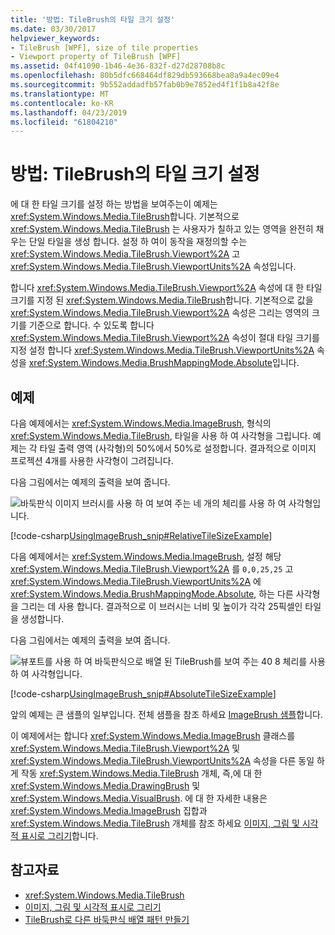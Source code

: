 ```yaml
---
title: '방법: TileBrush의 타일 크기 설정'
ms.date: 03/30/2017
helpviewer_keywords:
- TileBrush [WPF], size of tile properties
- Viewport property of TileBrush [WPF]
ms.assetid: 04f41090-1b46-4e36-832f-d27d28708b8c
ms.openlocfilehash: 80b5dfc668464df829db593668bea8a9a4ec09e4
ms.sourcegitcommit: 9b552addadfb57fab0b9e7852ed4f1f1b8a42f8e
ms.translationtype: MT
ms.contentlocale: ko-KR
ms.lasthandoff: 04/23/2019
ms.locfileid: "61804210"
---
```

# <a name="how-to-set-the-tile-size-for-a-tilebrush"></a>방법: TileBrush의 타일 크기 설정

에 대 한 타일 크기를 설정 하는 방법을 보여주는이 예제는 <xref:System.Windows.Media.TileBrush>합니다. 기본적으로 <xref:System.Windows.Media.TileBrush> 는 사용자가 칠하고 있는 영역을 완전히 채우는 단일 타일을 생성 합니다. 설정 하 여이 동작을 재정의할 수는 <xref:System.Windows.Media.TileBrush.Viewport%2A> 고 <xref:System.Windows.Media.TileBrush.ViewportUnits%2A> 속성입니다.

합니다 <xref:System.Windows.Media.TileBrush.Viewport%2A> 속성에 대 한 타일 크기를 지정 된 <xref:System.Windows.Media.TileBrush>합니다. 기본적으로 값을 <xref:System.Windows.Media.TileBrush.Viewport%2A> 속성은 그리는 영역의 크기를 기준으로 합니다. 수 있도록 합니다 <xref:System.Windows.Media.TileBrush.Viewport%2A> 속성이 절대 타일 크기를 지정 설정 합니다 <xref:System.Windows.Media.TileBrush.ViewportUnits%2A> 속성을 <xref:System.Windows.Media.BrushMappingMode.Absolute>입니다.

## <a name="example"></a>예제

다음 예제에서는 <xref:System.Windows.Media.ImageBrush>, 형식의 <xref:System.Windows.Media.TileBrush>, 타일을 사용 하 여 사각형을 그립니다. 예제는 각 타일 출력 영역 (사각형)의 50%에서 50%로 설정합니다. 결과적으로 이미지 프로젝션 4개를 사용한 사각형이 그려집니다.

다음 그림에서는 예제의 출력을 보여 줍니다.

![바둑판식 이미지 브러시를 사용 하 여 보여 주는 네 개의 체리를 사용 하 여 사각형입니다.](./media/how-to-set-the-tile-size-for-a-tilebrush/rectangle-tile-image-brush.png)

[!code-csharp[UsingImageBrush_snip#RelativeTileSizeExample](~/samples/snippets/csharp/VS_Snippets_Wpf/UsingImageBrush_snip/CSharp/TileSizeExample.cs#relativetilesizeexample)]

다음 예제에서는 <xref:System.Windows.Media.ImageBrush>, 설정 해당 <xref:System.Windows.Media.TileBrush.Viewport%2A> 를 `0,0,25,25` 고 <xref:System.Windows.Media.TileBrush.ViewportUnits%2A> 에 <xref:System.Windows.Media.BrushMappingMode.Absolute>, 하는 다른 사각형을 그리는 데 사용 합니다. 결과적으로 이 브러시는 너비 및 높이가 각각 25픽셀인 타일을 생성합니다.

다음 그림에서는 예제의 출력을 보여 줍니다.

![뷰포트를 사용 하 여 바둑판식으로 배열 된 TileBrush를 보여 주는 40 8 체리를 사용 하 여 사각형입니다.](./media/how-to-set-the-tile-size-for-a-tilebrush/25-x-25-viewport-tilebrush.png)

[!code-csharp[UsingImageBrush_snip#AbsoluteTileSizeExample](~/samples/snippets/csharp/VS_Snippets_Wpf/UsingImageBrush_snip/CSharp/TileSizeExample.cs#absolutetilesizeexample)]

앞의 예제는 큰 샘플의 일부입니다. 전체 샘플을 참조 하세요 [ImageBrush 샘플](https://go.microsoft.com/fwlink/?LinkID=160005)합니다.

이 예제에서는 합니다 <xref:System.Windows.Media.ImageBrush> 클래스를 <xref:System.Windows.Media.TileBrush.Viewport%2A> 및 <xref:System.Windows.Media.TileBrush.ViewportUnits%2A> 속성을 다른 동일 하 게 작동 <xref:System.Windows.Media.TileBrush> 개체, 즉,에 대 한 <xref:System.Windows.Media.DrawingBrush> 및 <xref:System.Windows.Media.VisualBrush>. 에 대 한 자세한 내용은 <xref:System.Windows.Media.ImageBrush> 집합과 <xref:System.Windows.Media.TileBrush> 개체를 참조 하세요 [이미지, 그림 및 시각적 표시로 그리기](painting-with-images-drawings-and-visuals.md)합니다.

## <a name="see-also"></a>참고자료

- <xref:System.Windows.Media.TileBrush>
- [이미지, 그림 및 시각적 표시로 그리기](painting-with-images-drawings-and-visuals.md)
- [TileBrush로 다른 바둑판식 배열 패턴 만들기](how-to-create-different-tile-patterns-with-a-tilebrush.md)

